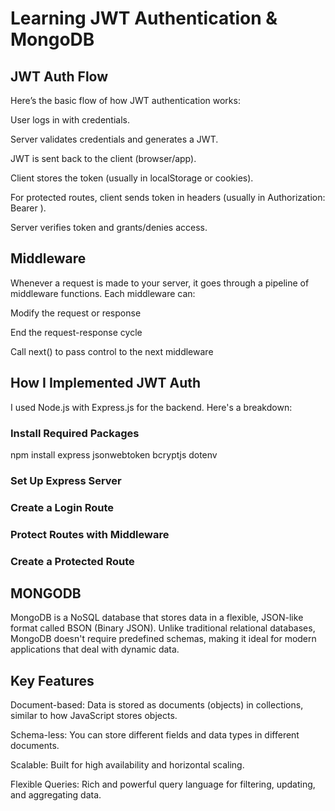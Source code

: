  # Learning JWT Authentication & MongoDB

##  JWT Auth Flow
Here’s the basic flow of how JWT authentication works:

User logs in with credentials.

Server validates credentials and generates a JWT.

JWT is sent back to the client (browser/app).

Client stores the token (usually in localStorage or cookies).

For protected routes, client sends token in headers (usually in Authorization: Bearer <token>).

Server verifies token and grants/denies access.

## Middleware
Whenever a request is made to your server, it goes through a pipeline of middleware functions. Each middleware can:

Modify the request or response

End the request-response cycle

Call next() to pass control to the next middleware


## How I Implemented JWT Auth
I used Node.js with Express.js for the backend. Here's a breakdown:
### Install Required Packages

npm install express jsonwebtoken bcryptjs dotenv

### Set Up Express Server

###  Create a Login Route

### Protect Routes with Middleware

### Create a Protected Route

## MONGODB
MongoDB is a NoSQL database that stores data in a flexible, JSON-like format called BSON (Binary JSON). Unlike traditional relational databases, MongoDB doesn't require predefined schemas, making it ideal for modern applications that deal with dynamic data.

## Key Features
Document-based: Data is stored as documents (objects) in collections, similar to how JavaScript stores objects.

Schema-less: You can store different fields and data types in different documents.

Scalable: Built for high availability and horizontal scaling.

Flexible Queries: Rich and powerful query language for filtering, updating, and aggregating data.

